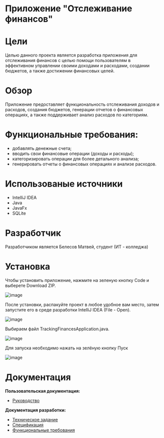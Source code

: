 # Приложение "Отслеживание финансов"
<p align = "center">

# Цели 
Целью данного проекта является разработка приложения для отслеживания финансов с целью помощи пользователям в эффективном управлении своими доходами и расходами, создании бюджетов, а также достижении финансовых целей.

# Обзор
Приложение предоставляет функциональность отслеживания доходов и расходов, создания бюджетов, генерации отчетов о финансовых операциях, а также поддерживает анализ расходов по категориям.
# Функциональные требования:
* добавлять денежные счета;
* вводить свои финансовые операции (доходы и расходы);
* категоризировать операции для более детального анализа;
* генерировать отчеты о финансовых операциях и анализе расходов.

# Использованые источники
* IntelliJ IDEA
* Java
* JavaFx
* SQLite

# Разработчик 
Разработчиком является Белесов Матвей, студент (ИТ - колледжа)

# Установка
Чтобы установить приложение, нажмите на зеленую кнопку Code и выберете Download ZIP.

![image](https://github.com/GRANDIKY/TrackingFinances/assets/86950355/471e0010-1ea9-47f1-aa30-25d87c3f84de)

После установки, распакуйте проект в любое удобное вам место, затем запустите его в среде разработки IntelliJ IDEA (File - Open).

![image](https://github.com/GRANDIKY/TrackingFinances/assets/86950355/db3c28fd-9b99-4c74-8cdc-e8b1dcf29833)

Выбираем файл TrackingFinancesApplication.java.

![image](https://github.com/GRANDIKY/TrackingFinances/assets/86950355/0b46e503-974f-4fd1-bebd-6777c59807c0)

Для запуска необходимо нажать на зелёную кнопку Пуск

![image](https://github.com/GRANDIKY/TrackingFinances/assets/86950355/5070421b-8d25-40e1-bada-f139c8a4b2bc)

# Документация

<b>Пользовательская документация:</b>
* [Руководство](https://github.com/RadonRebirth/2FactorAuthAndGenerBadge/wiki/%2311-Руководство-пользователя)

<b>Документация разработки:</b>

* [Техническое задание](https://github.com/GRANDIKY/TrackingFinances/wiki/1.-%D0%A2%D0%97)
* [Спецификация](https://github.com/GRANDIKY/TrackingFinances/wiki/2.-%D0%A1%D0%BF%D0%B5%D1%86%D0%B8%D1%84%D0%B8%D0%BA%D0%B0%D1%86%D0%B8%D1%8F)
* [Функциональные требования](https://github.com/GRANDIKY/TrackingFinances/wiki/3.-%D0%A2%D1%80%D0%B5%D0%B1%D0%BE%D0%B2%D0%B0%D0%BD%D0%B8%D1%8F)
